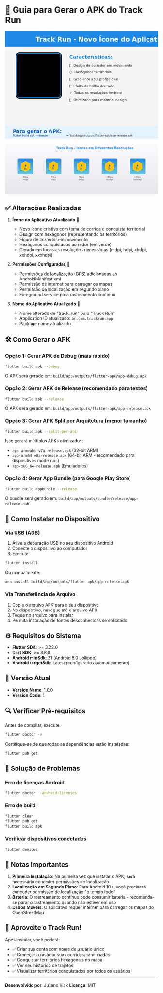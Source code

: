 # 📱 Guia para Gerar o APK do Track Run

![App Icon Showcase](app_icon_showcase.png)

![Icon Resolutions](app_icon_resolutions.png)

## ✅ Alterações Realizadas

1. **Ícone do Aplicativo Atualizado** 🎨
   - Novo ícone criativo com tema de corrida e conquista territorial
   - Design com hexágonos (representando os territórios)
   - Figura de corredor em movimento
   - Hexágonos conquistados ao redor (em verde)
   - Gerado em todas as resoluções necessárias (mdpi, hdpi, xhdpi, xxhdpi, xxxhdpi)

2. **Permissões Configuradas** 🔐
   - Permissões de localização (GPS) adicionadas ao AndroidManifest.xml
   - Permissão de internet para carregar os mapas
   - Permissão de localização em segundo plano
   - Foreground service para rastreamento contínuo

3. **Nome do Aplicativo Atualizado** 📝
   - Nome alterado de "track_run" para "Track Run"
   - Application ID atualizado: `br.com.trackrun.app`
   - Package name atualizado

## 🛠️ Como Gerar o APK

### Opção 1: Gerar APK de Debug (mais rápido)

```bash
flutter build apk --debug
```

O APK será gerado em: `build/app/outputs/flutter-apk/app-debug.apk`

### Opção 2: Gerar APK de Release (recomendado para testes)

```bash
flutter build apk --release
```

O APK será gerado em: `build/app/outputs/flutter-apk/app-release.apk`

### Opção 3: Gerar APK Split por Arquitetura (menor tamanho)

```bash
flutter build apk --split-per-abi
```

Isso gerará múltiplos APKs otimizados:
- `app-armeabi-v7a-release.apk` (32-bit ARM)
- `app-arm64-v8a-release.apk` (64-bit ARM - recomendado para dispositivos modernos)
- `app-x86_64-release.apk` (Emuladores)

### Opção 4: Gerar App Bundle (para Google Play Store)

```bash
flutter build appbundle --release
```

O bundle será gerado em: `build/app/outputs/bundle/release/app-release.aab`

## 📲 Como Instalar no Dispositivo

### Via USB (ADB)

1. Ative a depuração USB no seu dispositivo Android
2. Conecte o dispositivo ao computador
3. Execute:

```bash
flutter install
```

Ou manualmente:

```bash
adb install build/app/outputs/flutter-apk/app-release.apk
```

### Via Transferência de Arquivo

1. Copie o arquivo APK para o seu dispositivo
2. No dispositivo, navegue até o arquivo APK
3. Toque no arquivo para instalar
4. Permita instalação de fontes desconhecidas se solicitado

## ⚙️ Requisitos do Sistema

- **Flutter SDK**: >= 3.22.0
- **Dart SDK**: >= 3.8.0
- **Android minSdk**: 21 (Android 5.0 Lollipop)
- **Android targetSdk**: Latest (configurado automaticamente)

## 🎯 Versão Atual

- **Version Name**: 1.0.0
- **Version Code**: 1

## 🔍 Verificar Pré-requisitos

Antes de compilar, execute:

```bash
flutter doctor -v
```

Certifique-se de que todas as dependências estão instaladas:

```bash
flutter pub get
```

## 🐛 Solução de Problemas

### Erro de licenças Android

```bash
flutter doctor --android-licenses
```

### Erro de build

```bash
flutter clean
flutter pub get
flutter build apk
```

### Verificar dispositivos conectados

```bash
flutter devices
```

## 📝 Notas Importantes

1. **Primeira Instalação**: Na primeira vez que instalar o APK, será necessário conceder permissões de localização
2. **Localização em Segundo Plano**: Para Android 10+, você precisará conceder permissão de localização "o tempo todo"
3. **Bateria**: O rastreamento contínuo pode consumir bateria - recomenda-se parar o rastreamento quando não estiver em uso
4. **Dados Móveis**: O aplicativo requer internet para carregar os mapas do OpenStreetMap

## 🎉 Aproveite o Track Run!

Após instalar, você poderá:
- ✅ Criar sua conta com nome de usuário único
- ✅ Começar a rastrear suas corridas/caminhadas
- ✅ Conquistar territórios hexagonais no mapa
- ✅ Ver seu histórico de trajetos
- ✅ Visualizar territórios conquistados por todos os usuários

---

**Desenvolvido por**: Juliano Klak
**Licença**: MIT
